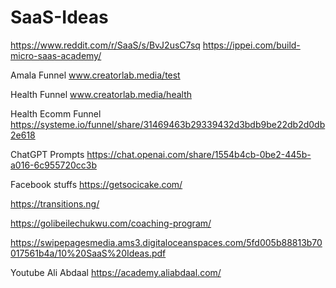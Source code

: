 # SaaS-Ideas

https://www.reddit.com/r/SaaS/s/BvJ2usC7sq
https://ippei.com/build-micro-saas-academy/

Amala Funnel
www.creatorlab.media/test

Health Funnel
www.creatorlab.media/health

Health Ecomm Funnel
https://systeme.io/funnel/share/31469463b29339432d3bdb9be22db2d0db2e618

ChatGPT Prompts
https://chat.openai.com/share/1554b4cb-0be2-445b-a016-6c955720cc3b

Facebook stuffs
https://getsocicake.com/

https://transitions.ng/

https://golibeilechukwu.com/coaching-program/

https://swipepagesmedia.ams3.digitaloceanspaces.com/5fd005b88813b70017561b4a/10%20SaaS%20Ideas.pdf



Youtube Ali Abdaal
https://academy.aliabdaal.com/
